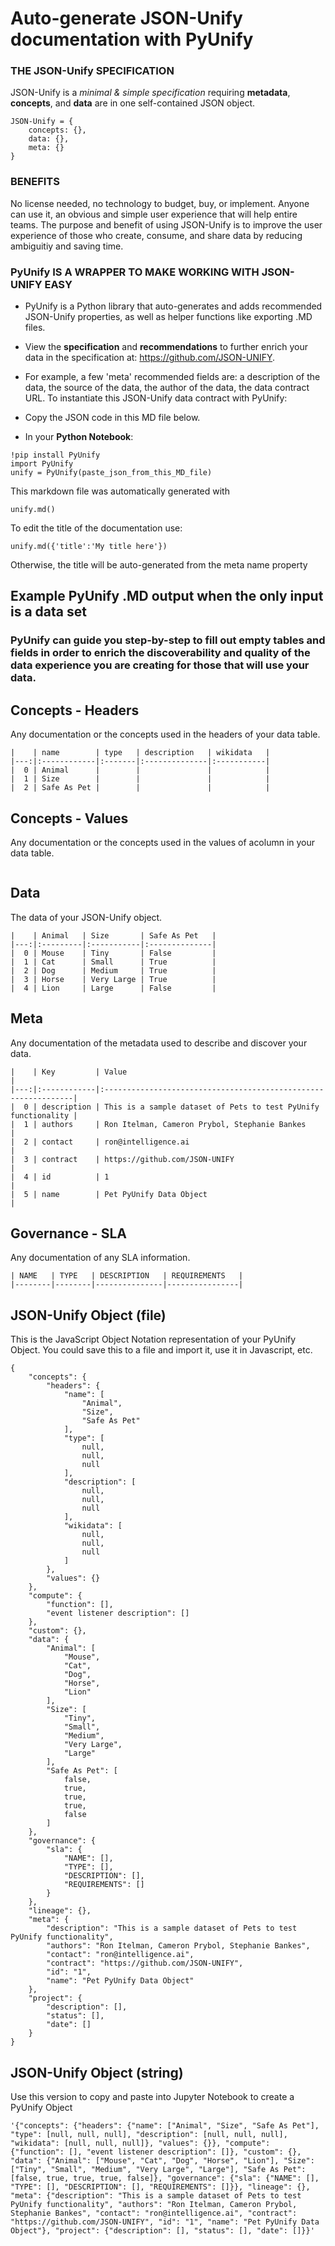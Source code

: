# Auto-generate JSON-Unify documentation with PyUnify


### THE JSON-Unify SPECIFICATION


JSON-Unify is a <em>minimal & simple specification</em> requiring **metadata**, **concepts**, and **data** are in one self-contained JSON object.
```
JSON-Unify = {
	concepts: {},
	data: {},
	meta: {}
}
```

### BENEFITS

No license needed, no technology to budget, buy, or implement. Anyone can use it, an obvious and simple user experience that will help entire teams.
The purpose and benefit of using JSON-Unify is to improve the user experience of those who create, consume, and share data by reducing ambiguitiy and saving time.


### PyUnify IS A WRAPPER TO MAKE WORKING WITH JSON-UNIFY EASY

- PyUnify is a Python library that auto-generates and adds recommended JSON-Unify properties, as well as helper functions like exporting .MD files.
- View the **specification** and **recommendations** to further enrich your data in the specification at: https://github.com/JSON-UNIFY.
- For example, a few 'meta' recommended fields are: a description of the data, the source of the data, the author of the data, the data contract URL.
To instantiate this JSON-Unify data contract with PyUnify:

- Copy the JSON code in this MD file below.
- In your **Python Notebook**:
```
!pip install PyUnify
import PyUnify
unify = PyUnify(paste_json_from_this_MD_file)
```

This markdown file was automatically generated with 
```
unify.md()
```

To edit the title of the documentation use: 
```
unify.md({'title':'My title here'})
```

Otherwise, the title will be auto-generated from the meta name property

## Example PyUnify .MD output when the only input is a data set

### PyUnify can guide you step-by-step to fill out empty tables and fields in order to enrich the discoverability and quality of the data experience you are creating for those that will use your data.
## Concepts - Headers
Any documentation or the concepts used in the headers of your data table.
```
|    | name        | type   | description   | wikidata   |
|---:|:------------|:-------|:--------------|:-----------|
|  0 | Animal      |        |               |            |
|  1 | Size        |        |               |            |
|  2 | Safe As Pet |        |               |            |
```
## Concepts - Values
Any documentation or the concepts used in the values of acolumn in your data table.
```

```
## Data
The data of your JSON-Unify object.
```
|    | Animal   | Size       | Safe As Pet   |
|---:|:---------|:-----------|:--------------|
|  0 | Mouse    | Tiny       | False         |
|  1 | Cat      | Small      | True          |
|  2 | Dog      | Medium     | True          |
|  3 | Horse    | Very Large | True          |
|  4 | Lion     | Large      | False         |
```
## Meta
Any documentation of the metadata used to describe and discover your data.
```
|    | Key         | Value                                                          |
|---:|:------------|:---------------------------------------------------------------|
|  0 | description | This is a sample dataset of Pets to test PyUnify functionality |
|  1 | authors     | Ron Itelman, Cameron Prybol, Stephanie Bankes                  |
|  2 | contact     | ron@intelligence.ai                                            |
|  3 | contract    | https://github.com/JSON-UNIFY                                  |
|  4 | id          | 1                                                              |
|  5 | name        | Pet PyUnify Data Object                                        |
```
## Governance - SLA
Any documentation of any SLA information.
```
| NAME   | TYPE   | DESCRIPTION   | REQUIREMENTS   |
|--------|--------|---------------|----------------|
```

## JSON-Unify Object (file)
This is the JavaScript Object Notation representation of your PyUnify Object. You could save this to a file and import it, use it in Javascript, etc.


```
{
    "concepts": {
        "headers": {
            "name": [
                "Animal",
                "Size",
                "Safe As Pet"
            ],
            "type": [
                null,
                null,
                null
            ],
            "description": [
                null,
                null,
                null
            ],
            "wikidata": [
                null,
                null,
                null
            ]
        },
        "values": {}
    },
    "compute": {
        "function": [],
        "event listener description": []
    },
    "custom": {},
    "data": {
        "Animal": [
            "Mouse",
            "Cat",
            "Dog",
            "Horse",
            "Lion"
        ],
        "Size": [
            "Tiny",
            "Small",
            "Medium",
            "Very Large",
            "Large"
        ],
        "Safe As Pet": [
            false,
            true,
            true,
            true,
            false
        ]
    },
    "governance": {
        "sla": {
            "NAME": [],
            "TYPE": [],
            "DESCRIPTION": [],
            "REQUIREMENTS": []
        }
    },
    "lineage": {},
    "meta": {
        "description": "This is a sample dataset of Pets to test PyUnify functionality",
        "authors": "Ron Itelman, Cameron Prybol, Stephanie Bankes",
        "contact": "ron@intelligence.ai",
        "contract": "https://github.com/JSON-UNIFY",
        "id": "1",
        "name": "Pet PyUnify Data Object"
    },
    "project": {
        "description": [],
        "status": [],
        "date": []
    }
}
```
## JSON-Unify Object (string)
Use this version to copy and paste into Jupyter Notebook to create a PyUnify Object


```
'{"concepts": {"headers": {"name": ["Animal", "Size", "Safe As Pet"], "type": [null, null, null], "description": [null, null, null], "wikidata": [null, null, null]}, "values": {}}, "compute": {"function": [], "event listener description": []}, "custom": {}, "data": {"Animal": ["Mouse", "Cat", "Dog", "Horse", "Lion"], "Size": ["Tiny", "Small", "Medium", "Very Large", "Large"], "Safe As Pet": [false, true, true, true, false]}, "governance": {"sla": {"NAME": [], "TYPE": [], "DESCRIPTION": [], "REQUIREMENTS": []}}, "lineage": {}, "meta": {"description": "This is a sample dataset of Pets to test PyUnify functionality", "authors": "Ron Itelman, Cameron Prybol, Stephanie Bankes", "contact": "ron@intelligence.ai", "contract": "https://github.com/JSON-UNIFY", "id": "1", "name": "Pet PyUnify Data Object"}, "project": {"description": [], "status": [], "date": []}}'
```
